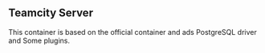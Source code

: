 ## Teamcity Server

This container is based on the official container and ads PostgreSQL driver and Some plugins. 